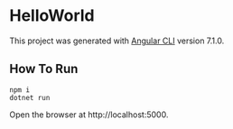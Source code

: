 # HelloWorld

This project was generated with [Angular CLI](https://github.com/angular/angular-cli) version 7.1.0.

## How To Run

```
npm i
dotnet run
```
Open the browser at http://localhost:5000.
